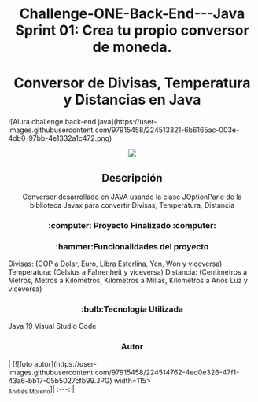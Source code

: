 <h1 align="center"> Challenge-ONE-Back-End---Java Sprint 01: Crea tu propio conversor de moneda. </h1>
<h1 align="center"> Conversor de Divisas, Temperatura y Distancias en Java </h1>
![Alura challenge back-end java](https://user-images.githubusercontent.com/97915458/224513321-6b6165ac-003e-4db0-97bb-4e1332a1c472.png)
<p align="center"><img src="https://img.shields.io/badge/STATUS-%20FINALIZADO-green"></p>
<h2 align="center"> Descripción </h2>
<p align="center"> Conversor desarrollado en JAVA usando la clase JOptionPane de la biblioteca Javax para convertir 
Divisas, Temperatura, Distancia </p>
<h3 align="center"> :computer: Proyecto Finalizado :computer: </h3>
<h3 align="center"> :hammer:Funcionalidades del proyecto </h3>
Divisas: (COP a Dolar, Euro, Libra Esterlina, Yen, Won y viceversa)
Temperatura: (Celsius a Fahrenheit y viceversa)
Distancia: (Centimetros a Metros, Metros a Kilometros, Kilometros a Millas, Kilometros a Años Luz y viceversa)
<h3 align="center"> :bulb:Tecnología Utilizada </h3>
Java 19
Visual Studio Code
<h3 align="center"> Autor </h3>
| [![foto autor](https://user-images.githubusercontent.com/97915458/224514762-4ed0e326-47f1-43a6-bb17-05b5027cfb99.JPG) width=115><br><sub>Andrés Moreno</sub>]| :---: |
